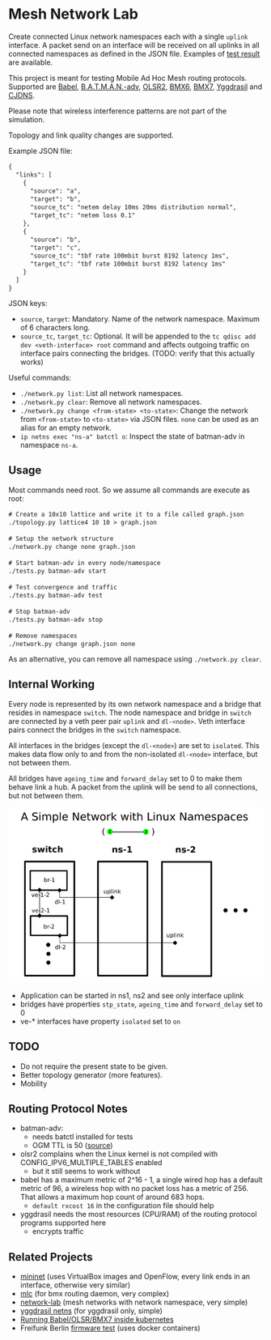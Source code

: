 # Mesh Network Lab

Create connected Linux network namespaces each with a single `uplink` interface.
A packet send on an interface will be received on all uplinks in all connected namespaces as defined in the JSON file. Examples of [test result](results/) are available.

This project is meant for testing Mobile Ad Hoc Mesh routing protocols. Supported are [Babel](https://www.irif.fr/~jch/software/babel/), [B.A.T.M.A.N.-adv](https://www.open-mesh.org/projects/open-mesh/wiki), [OLSR2](https://www.olsr.org), [BMX6](https://github.com/bmx-routing/bmx6), [BMX7](https://github.com/bmx-routing/bmx7), [Yggdrasil](https://github.com/yggdrasil-network) and [CJDNS](https://github.com/cjdelisle/cjdns).

Please note that wireless interference patterns are not part of the simulation.

Topology and link quality changes are supported.

Example JSON file:
```
{
  "links": [
    {
      "source": "a",
      "target": "b",
      "source_tc": "netem delay 10ms 20ms distribution normal",
      "target_tc": "netem loss 0.1"
    },
    {
      "source": "b",
      "target": "c",
      "source_tc": "tbf rate 100mbit burst 8192 latency 1ms",
      "target_tc": "tbf rate 100mbit burst 8192 latency 1ms"
    }
  ]
}
```

JSON keys:

- `source`, `target`: Mandatory. Name of the network namespace. Maximum of 6 characters long.
- `source_tc`, `target_tc`: Optional. It will be appended to the `tc qdisc add dev <veth-interface> root` command and affects outgoing traffic on interface pairs connecting the bridges. (TODO: verify that this actually works)

Useful commands:

- `./network.py list`: List all network namespaces.
- `./network.py clear`: Remove all network namespaces.
- `./network.py change <from-state> <to-state>`: Change the network from `<from-state>` to `<to-state>` via JSON files. `none` can be used as an alias for an empty network.
- `ip netns exec "ns-a" batctl o`: Inspect the state of batman-adv in namespace `ns-a`.

## Usage

Most commands need root. So we assume all commands are execute as root:

```
# Create a 10x10 lattice and write it to a file called graph.json
./topology.py lattice4 10 10 > graph.json

# Setup the network structure
./network.py change none graph.json

# Start batman-adv in every node/namespace
./tests.py batman-adv start

# Test convergence and traffic
./tests.py batman-adv test

# Stop batman-adv
./tests.py batman-adv stop

# Remove namespaces
./network.py change graph.json none
```

As an alternative, you can remove all namespace using `./network.py clear`.

## Internal Working

Every node is represented by its own network namespace and a bridge that resides in namespace `switch`. The node namespace and bridge in `switch` are connected by a veth peer pair `uplink` and `dl-<node>`. Veth interface pairs connect the bridges in the `switch` namespace.

All interfaces in the bridges (except the `dl-<node>`) are set to `isolated`. This makes data flow only to and from the non-isolated `dl-<node>` interface, but not between them.

All bridges have `ageing_time` and `forward_delay` set to 0 to make them behave link a hub. A packet from the uplink will be send to all connections, but not between them.

![Visual Example](misc/network_mapping.png)

- Application can be started in ns1, ns2 and see only interface uplink
- bridges have properties `stp_state`, `ageing_time` and `forward_delay` set to 0
- ve-* interfaces have property `isolated` set to `on`

## TODO

- Do not require the present state to be given.
- Better topology generator (more features).
- Mobility

## Routing Protocol Notes

- batman-adv:
  - needs batctl installed for tests
  - OGM TTL is 50 ([source](https://git.open-mesh.org/batman-adv.git/blob/refs/heads/master:/net/batman-adv/main.h#l26))
- olsr2 complains when the Linux kernel is not compiled with CONFIG_IPV6_MULTIPLE_TABLES enabled
  - but it still seems to work without
- babel has a maximum metric of 2^16 - 1, a single wired hop has a default metric of 96, a wireless hop with no packet loss has a metric of 256. That allows a maximum hop count of around 683 hops.
  - `default rxcost 16` in the configuration file should help
- yggdrasil needs the most resources (CPU/RAM) of the routing protocol programs supported here
  - encrypts traffic

## Related Projects

- [mininet](http://mininet.org/) (uses VirtualBox images and OpenFlow, every link ends in an interface, otherwise very similar)
- [mlc](https://github.com/axn/mlc) (for bmx routing daemon, very complex)
- [network-lab](https://github.com/sudomesh/network-lab) (mesh networks with network namespace, very simple)
- [yggdrasil netns](https://github.com/yggdrasil-network/yggdrasil-go/blob/master/misc/run-schannel-netns) (for yggdrasil only, simple)
- [Running Babel/OLSR/BMX7 inside kubernetes](https://media.freifunk.net/v/multipathtcp-with-un-meshed-networks-and-running-babel-olsr-bmx7-inside-kubernetes-and-containers)
- Freifunk Berlin [firmware test](https://github.com/freifunk-berlin/firmware/wiki/Local-testing) (uses docker containers)
